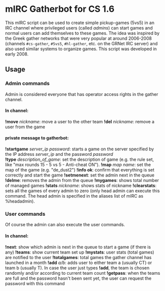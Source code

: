 # mIRC Gatherbot for CS 1.6 #

This mIRC script can be used to create simple pickup-games (5vs5) in an IRC channel where privileged users (called *admins*) can start games and normal users can add themselves to these games. The idea was inspired by the Greek gather networks that were very popular at around 2006-2008 (channels `#cs-gather`, `#5vs5`, `#hl-gather`, etc. on the GRNet IRC server) and also used similar systems to organize games. 
This script was developed in early 2008.

## Usage ##

### Admin commands ###

Admin is considered everyone that has operator access rights in the gather channel.

#### In channel: ####

**!move** *nickname*: move a user to the other team
**!del** *nickname*: remove a user from the game

#### private message to gatherbot: ####

**!startgame** *server_ip* *password*: starts a game on the server specified by the IP address *server_ip* and the password *password*<br />
**!type** *description_of_game*: set the description of game (e.g. the rule set, like "max rounds 15 - 5 vs 5 - Anti-cheat ON").
**!map** *map name*: set the map of the game (e.g. "de_dust2")
**!info ok**: confirm that everything is set correctly and start the game
**!setmenext**: set the admin next in the queue
**!delme**: removes the admin from the queue
**!mygames**:  shows total number of managed games
**!stats** *nickname*: shows stats of nickname
**!clearstats**: sets all the games of every admin to zero (only head admin can execute this command. The head admin is specified in the aliases list of mIRC as %headadmin).

### User commands ###

Of course the admin can also execute the user commands.

#### In channel: ####

**!next**: show which admin is next in the queue to start a game (if there is any)
**!teams**: show current team set up
**!mystats**: user stats (total games) are notified to the user
**!totalgames**: total games the gather channel has launched in a month
**!add** *a/b*: adds user to either team a (usually CT) or team b (usually T). In case the user just types **!add**, the team is chosen randomly and/or according to current team count
**!getpass**: when the teams are full and the password hasn't been sent yet, the user can request the password with this command



